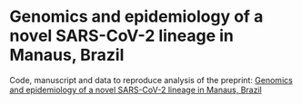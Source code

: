 # Genomics and epidemiology of a novel SARS-CoV-2 lineage in Manaus, Brazil 

Code, manuscript and data to reproduce analysis of the preprint: [Genomics and epidemiology of a novel SARS-CoV-2 lineage in Manaus, Brazil](https://raw.githubusercontent.com/CADDE-CENTRE/Novel-SARS-CoV-2-P1-Lineage-in-Brazil/main/manuscript/FINAL_P1_MANUSCRIPT_25-02-2021_combined.pdf)
